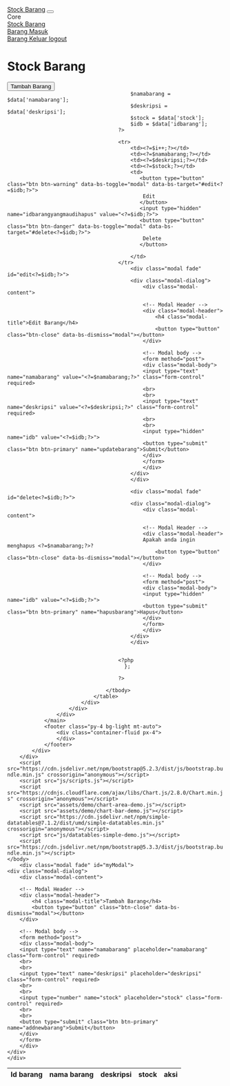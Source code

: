 <?php
require 'function.php';
require 'cek.php';
?>
<!DOCTYPE html>
<html lang="en">
    <head>
        <meta charset="utf-8" />
        <meta http-equiv="X-UA-Compatible" content="IE=edge" />
        <meta name="viewport" content="width=device-width, initial-scale=1, shrink-to-fit=no" />
        <meta name="description" content="" />
        <meta name="author" content="" />
        <title>Dashboard</title>
        <link href="https://cdn.jsdelivr.net/npm/simple-datatables@7.1.2/dist/style.min.css" rel="stylesheet" />
        <link href="css/styles.css" rel="stylesheet" />
        <script src="https://use.fontawesome.com/releases/v6.3.0/js/all.js" crossorigin="anonymous"></script>
    </head>
    <body class="sb-nav-fixed">
        <nav class="sb-topnav navbar navbar-expand navbar-dark bg-dark">
            <!-- Navbar Brand-->
            <a class="navbar-brand ps-3" href="index.php">Stock Barang</a>
            <!-- Sidebar Toggle-->
            <button class="btn btn-link btn-sm order-1 order-lg-0 me-4 me-lg-0" id="sidebarToggle" href="#!"><i class="fas fa-bars"></i></button>
        </nav>
        <div id="layoutSidenav">
            <div id="layoutSidenav_nav">
                <nav class="sb-sidenav accordion sb-sidenav-dark" id="sidenavAccordion">
                    <div class="sb-sidenav-menu">
                        <div class="nav">
                            <div class="sb-sidenav-menu-heading">Core</div>
                            <a class="nav-link" href="index.php">
                                <div class="sb-nav-link-icon"><i class="fas fa-tachometer-alt"></i></div>
                                Stock Barang
                            </a>
                            <a class="nav-link" href="masuk.php">
                                <div class="sb-nav-link-icon"><i class="fas fa-tachometer-alt"></i></div>
                                Barang Masuk
                            </a>
                            <a class="nav-link" href="keluar.php">
                                <div class="sb-nav-link-icon"><i class="fas fa-tachometer-alt"></i></div>
                                Barang Keluar
                            </a>
                            <a class="nav-link" href="logout.php">
                                logout
                            </a>
                        </div>
                    </div>
                </nav>
            </div>
            <div id="layoutSidenav_content">
                <main>
                    <div class="container-fluid px-4">
                        <h1 class="mt-4">Stock Barang</h1>
                        <div class="card mb-4">
                            <div class="card-header">
                                <button type="button" class="btn btn-primary" data-bs-toggle="modal" data-bs-target="#myModal">
                                    Tambah Barang
                                </button>
                            </div>
                            <div class="card-body">
                                <table id="datatablesSimple">
                                    <thead>
                                        <tr>
                                            <th>Id barang</th>
                                            <th>nama barang</th>
                                            <th>deskripsi</th>
                                            <th>stock</th>
                                            <th>aksi</th>
                                        </tr>
                                    </thead>
                                    <tbody>
                                        <?php
                                        $ambilsemuadatastock = mysqli_query($conn,"SELECT * FROM stock");
                                        $i = 1;
                                        while($data=mysqli_fetch_array($ambilsemuadatastock)){
                                           
                                            $namabarang = $data['namabarang'];
                                            $deskripsi = $data['deskripsi'];
                                            $stock = $data['stock'];    
                                            $idb = $data['idbarang'];                                  
                                        ?>
                                   
                                        <tr>
                                            <td><?=$i++;?></td>
                                            <td><?=$namabarang;?></td>
                                            <td><?=$deskripsi;?></td>
                                            <td><?=$stock;?></td>
                                            <td>
                                               <button type="button" class="btn btn-warning" data-bs-toggle="modal" data-bs-target="#edit<?=$idb;?>">
                                                Edit
                                               </button>
                                               <input type="hidden" name="idbarangyangmaudihapus" value="<?=$idb;?>">
                                               <button type="button" class="btn btn-danger" data-bs-toggle="modal" data-bs-target="#delete<?=$idb;?>">
                                                Delete
                                               </button>

                                            </td>
                                        </tr>
                                            <div class="modal fade" id="edit<?=$idb;?>">
                                            <div class="modal-dialog">
                                                <div class="modal-content">

                                                <!-- Modal Header -->
                                                <div class="modal-header">
                                                    <h4 class="modal-title">Edit Barang</h4>
                                                    <button type="button" class="btn-close" data-bs-dismiss="modal"></button>
                                                </div>

                                                <!-- Modal body -->
                                                <form method="post">
                                                <div class="modal-body">
                                                <input type="text" name="namabarang" value="<?=$namabarang;?>" class="form-control" required>
                                                <br>
                                                <br>
                                                <input type="text" name="deskripsi" value="<?=$deskripsi;?>" class="form-control" required>
                                                <br>
                                                <br>
                                                <input type="hidden" name="idb" value="<?=$idb;?>">
                                                <button type="submit" class="btn btn-primary" name="updatebarang">Submit</button>
                                                </div>
                                                </form>
                                                </div>
                                            </div>
                                            </div>

                                            <div class="modal fade" id="delete<?=$idb;?>">
                                            <div class="modal-dialog">
                                                <div class="modal-content">

                                                <!-- Modal Header -->
                                                <div class="modal-header">
                                                Apakah anda ingin menghapus <?=$namabarang;?>?
                                                    <button type="button" class="btn-close" data-bs-dismiss="modal"></button>
                                                </div>

                                                <!-- Modal body -->
                                                <form method="post">
                                                <div class="modal-body">
                                                <input type="hidden" name="idb" value="<?=$idb;?>">
                                                <button type="submit" class="btn btn-primary" name="hapusbarang">Hapus</button>
                                                </div>
                                                </form>
                                                </div>
                                            </div>
                                            </div>


                                        <?php
                                          };

                                        ?>

                                    </tbody>
                                </table>
                            </div>
                        </div>
                    </div>
                </main>
                <footer class="py-4 bg-light mt-auto">
                    <div class="container-fluid px-4">
                    </div>
                </footer>
            </div>
        </div>
        <script src="https://cdn.jsdelivr.net/npm/bootstrap@5.2.3/dist/js/bootstrap.bundle.min.js" crossorigin="anonymous"></script>
        <script src="js/scripts.js"></script>
        <script src="https://cdnjs.cloudflare.com/ajax/libs/Chart.js/2.8.0/Chart.min.js" crossorigin="anonymous"></script>
        <script src="assets/demo/chart-area-demo.js"></script>
        <script src="assets/demo/chart-bar-demo.js"></script>
        <script src="https://cdn.jsdelivr.net/npm/simple-datatables@7.1.2/dist/umd/simple-datatables.min.js" crossorigin="anonymous"></script>
        <script src="js/datatables-simple-demo.js"></script>
        <script src="https://cdn.jsdelivr.net/npm/bootstrap@5.3.3/dist/js/bootstrap.bundle.min.js"></script>
    </body>
        <div class="modal fade" id="myModal">
    <div class="modal-dialog">
        <div class="modal-content">

        <!-- Modal Header -->
        <div class="modal-header">
            <h4 class="modal-title">Tambah Barang</h4>
            <button type="button" class="btn-close" data-bs-dismiss="modal"></button>
        </div>

        <!-- Modal body -->
        <form method="post">
        <div class="modal-body">
        <input type="text" name="namabarang" placeholder="namabarang" class="form-control" required>
        <br>
        <br>
        <input type="text" name="deskripsi" placeholder="deskripsi" class="form-control" required>
        <br>
        <br>
        <input type="number" name="stock" placeholder="stock" class="form-control" required>
        <br>
        <br>
        <button type="submit" class="btn btn-primary" name="addnewbarang">Submit</button>
        </div>
        </form>
        </div>
    </div>
    </div>
</html>
